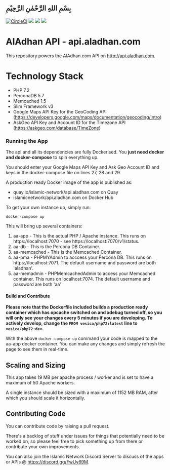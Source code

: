 ## بِسْمِ اللهِ الرَّحْمٰنِ الرَّحِيْمِ

[![CircleCI](https://circleci.com/gh/islamic-network/api.aladhan.com.svg?style=shield)](https://circleci.com/gh/islamic-network/api.aladhan.com)
[![](https://img.shields.io/docker/pulls/vesica/api.aladhan.com.svg)](https://cloud.docker.com/u/vesica/repository/docker/vesica/api.aladhan.com)
[![](https://img.shields.io/github/release/islamic-network/api.aladhan.com.svg)](https://github.com/islamic-network/api.aladhan.com/releases)
[![](https://img.shields.io/github/license/islamic-network/api.aladhan.com.svg)](https://github.com/islamic-network/api.aladhan.com/blob/master/LICENSE)

# AlAdhan API - api.aladhan.com

This repository powers the AlAdhan.com API on http://api.aladhan.com.

# Technology Stack
* PHP 7.2
* PerconaDB 5.7
* Memcached 1.5
* Slim Framework v3
* Google Maps API Key for the GeoCoding API (https://developers.google.com/maps/documentation/geocoding/intro)
* AskGeo API Key and Account ID for the Timezone API (https://askgeo.com/database/TimeZone)

### Running the App

The api and all its dependencies are fully Dockerised. You **just need docker and docker-compose** to spin everything up.

You should enter your Google Maps API Key and Ask Geo Account ID and keys in the docker-compose file on lines 27, 28 and 29.

A production ready Docker image of the app is published as:

* quay.io/islamic-network/api.aladhan.com on Quay 
* islamicnetwork/api.aladhan.com on Docker Hub

To get your own instance up, simply run:

```
docker-compose up
``` 

This will bring up several containers:

1. aa-app - This is the actual PHP / Apache instance. This runs on https://localhost:7070 - see https://localhost:7070/v1/status.
2. aa-db - This is the Percona DB Container.
3. aa-memcached - This is the Memcached Container.
4. aa-pma - PHPMYAdmin to acccess your Percona DB. This runs on https://localhost:7071. The default username and password are both 'aladhan'.
5. aa-memadmin - PHPMemcachedAdmin to access your Memcached container. This runs on localhost:7074. The default username and password are both 'aa'

#### Build and Contribute

**Please note that the Dockerfile included builds a production ready container which has opcache switched on and xdebug turned off, so you will only see your changes every 5 minutes if you are developing. To actively develop, change the ```FROM vesica/php72:latest``` line to ```vesica/php72:dev```.**

With the above ```docker-compose up``` command your code is mapped to the aa-app docker container. You can make any changes and simply refresh the page to see them in real-time.

## Scaling and Sizing

This app takes 19 MB per apache process / worker and is set to have a maximum of 50 Apache workers.

A single instance should be sized with a maximum of 1152 MB RAM, after which you should scale it horizontally.

## Contributing Code

You can contribute code by raising a pull request.

There's a backlog of stuff under issues for things that potentially need to be worked on, so please feel free to pick something up from there or contribute your own improvements.

You can also join the Islamic Network Discord Server to discuss of the apps or APIs @ https://discord.gg/FwUy69M.
